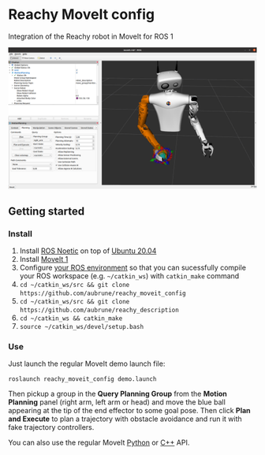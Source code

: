 # Reachy MoveIt config
Integration of the Reachy robot in MoveIt for ROS 1

![Reachy in RViz ROS Noetic](https://raw.githubusercontent.com/aubrune/reachy_moveit_config/master/doc/img/moveit.png)

## Getting started
### Install
1. Install [ROS Noetic](http://wiki.ros.org/noetic/Installation) on top of [Ubuntu 20.04](https://ubuntu.com/download/desktop)
2. Install [MoveIt 1](https://moveit.ros.org/install/)
3. Configure [your ROS environment](wiki.ros.org/ROS/Tutorials/InstallingandConfiguringROSEnvironment) so that you can sucessfully compile your ROS workspace (e.g. `~/catkin_ws`) with `catkin_make` command
4. `cd ~/catkin_ws/src && git clone https://github.com/aubrune/reachy_moveit_config`
5. `cd ~/catkin_ws/src && git clone https://github.com/aubrune/reachy_description`
6. `cd ~/catkin_ws && catkin_make`
7. `source ~/catkin_ws/devel/setup.bash`

### Use
Just launch the regular MoveIt demo launch file:
```
roslaunch reachy_moveit_config demo.launch
```

Then pickup a group in the **Query Planning Group** from the **Motion Planning** panel (right arm, left arm or head) and move the blue ball appearing at the tip of the end effector to some goal pose. Then click **Plan and Execute** to plan a trajectory with obstacle avoidance and run it with fake trajectory controllers.

You can also use the regular MoveIt [Python](https://ros-planning.github.io/moveit_tutorials/doc/move_group_python_interface/move_group_python_interface_tutorial.html) or [C++](https://ros-planning.github.io/moveit_tutorials/doc/move_group_interface/move_group_interface_tutorial.html) API.
